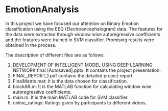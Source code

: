 # EmotionAnalysis
In this project we have focused our attention on Binary Emotion classification using the EEG (Electroencephalogram) data. The features for the data were extracted through window wise autoregressive coefficients and the features were trained in SVM classifier. Promising results were obtained in the process. 

The description of different files are as follows:

1. DEVELOPMENT OF INTELLIGENT MODEL USING DEEP LEARNING NETWORK final [Autosaved].pptx: It contains the project presentation.
2. FINAL_REPORT_1.pdf contains the detailed project report.
3. FinalMatrix.mat: It is the data chosen for classification.
4. blockAR.m: It is the MATLAB function for calculating window wise autoregressive coefficients.
5. main.m: It is the main MATLAB code for SVM classifier.
6. online_ratings: Ratings given by participants to different videos.
